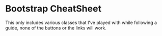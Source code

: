 # Bootstrap CheatSheet
This only includes various classes that I've played with while following a guide,
none of the buttons or the links will work.